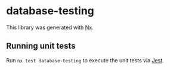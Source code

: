 # database-testing

This library was generated with [Nx](https://nx.dev).

## Running unit tests

Run `nx test database-testing` to execute the unit tests via [Jest](https://jestjs.io).
